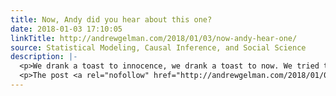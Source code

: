 ```yaml
---
title: Now, Andy did you hear about this one?
date: 2018-01-03 17:10:05
linkTitle: http://andrewgelman.com/2018/01/03/now-andy-hear-one/
source: Statistical Modeling, Causal Inference, and Social Science
description: |-
  <p>We drank a toast to innocence, we drank a toast to now. We tried to reach beyond the emptiness but neither one knew how. – Kiki and Herb Well I hope you all ended your 2017 with a bang.  Mine went out on a long-haul flight crying so hard at a French AIDS drama that [&#8230;]</p>
  <p>The post <a rel="nofollow" href="http://andrewgelman.com/2018/01/03/now-andy-hear-one/">Now, Andy did you hear about this one?</a> appeared first on <a rel="nofollow" href="http://andrewgelman.com">Statistical Mode
---
```

